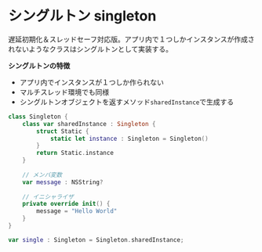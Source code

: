 # シングルトン singleton

遅延初期化＆スレッドセーフ対応版。アプリ内で１つしかインスタンスが作成されないようなクラスはシングルトンとして実装する。

**シングルトンの特徴**

* アプリ内でインスタンスが１つしか作られない
* マルチスレッド環境でも同様
* シングルトンオブジェクトを返すメソッド`sharedInstance`で生成する

```swift
class Singleton {
    class var sharedInstance : Singleton {
        struct Static {
            static let instance : Singleton = Singleton()
        }
        return Static.instance
    }
    
    // メンバ変数
    var message : NSString?
    
    // イニシャライザ
    private override init() {
        message = "Hello World"
    }
}

var single : Singleton = Singleton.sharedInstance;
```